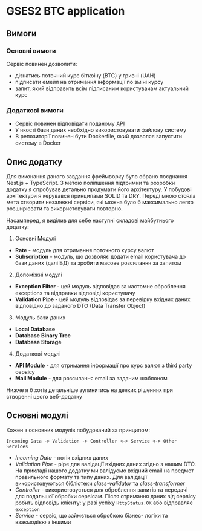 # GSES2 BTC application

## Вимоги

### Основні вимоги

Сервіс повинен дозволити:

- дізнатись поточний курс біткоіну (BTC) у гривні (UAH)
- підписати емейл на отримання інформації по зміні курсу
- запит, який відправить всім підписаним користувачам актуальний курс

### Додаткові вимоги

- Сервіс повинен відповідати поданому [API](https://github.com/AndriiPopovych/gses/blob/main/gses2swagger.yaml)
- У якості бази даних необхідно використовувати файлову систему
- В репозиторії повинен бути Dockerfile, який дозволяє запустити систему в Docker

## Опис додатку

Для виконання даного завдання фреймворку було обрано поєднання Nest.js + TypeScript. З метою поліпшення підтримки та розробки додатку я спробував детально продумати його архітектуру. У побудові архітектури я керувався принципами SOLID та DRY. Переді мною стояла мета створити незалежні сервіси, які можна було б максимально легко розширювати та використовувати повторно.

Насамперед, я виділив для себе наступні складові майбутнього додатку:

1. Основні Модулі

- **Rate** - модуль для отримання поточного курсу валют
- **Subscription** - модуль, що дозволяє додати email користувача до бази даних (далі БД) та зробити масове розсилання за запитом

2. Допоміжні модулі

- **Exception Filter** - цей модуль відповідає за кастомне оброблення exceptions та відправки відповіді користувачу
- **Validation Pipe** - цей модуль відповідає за перевірку вхідних даних відповідно до заданого DTO (Data Transfer Object)

3. Модуль бази даних

- **Local Database**
- **Database Binary Tree**
- **Database Storage**

4. Додаткові модулі

- **API Module** - для отримання інформації про курс валют з third party сервісу
- **Mail Module** - для розсилання email за заданим шаблоном

Нижче я б хотів детальніше зупинитись на деяких рішеннях при створенні цього веб-додатку

## Основні модулі

Кожен з основних модулів побудований за принципом:

`Incoming Data -> Validation -> Controller <-> Service <-> Other Services`

- _Incoming Data_ - потік вхідних даних
- _Validation Pipe_ - pipe для валідації вхідних даних згідно з нашим DTO. На прикладі нашого додатку ми валідуємо вхідний email на предмет правильного формату та типу даних. Для валідації використовуються бібліотеки _class-validator_ та _class-transformer_
- _Controller_ - використовується для оброблення запитів та передачі для подальшої обробки сервісам. Після отримання даних від сервісу робить відповідь клієнту: у разі успіху `HttpStatus.OK` або відправляє `exception`
- _Service_ - сервіс, що займється обробкою бізнес- логіки та взаємодією з іншими
